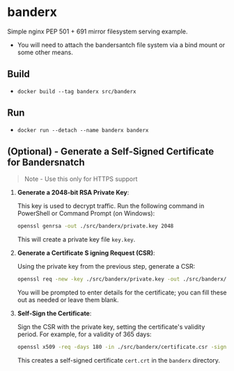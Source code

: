 # banderx

Simple nginx PEP 501 + 691 mirror filesystem serving example.

- You will need to attach the bandersantch file system via a bind mount or some other means.

## Build

- `docker build --tag banderx src/banderx`

## Run

- `docker run --detach --name banderx banderx`

## (Optional) - Generate a Self-Signed Certificate for Bandersnatch

> Note - Use this only for HTTPS support

1. **Generate a 2048-bit RSA Private Key**:

   This key is used to decrypt traffic. Run the following command in PowerShell or Command Prompt (on Windows):

   ```bash
   openssl genrsa -out ./src/banderx/private.key 2048
   ```

   This will create a private key file `key.key`.

2. **Generate a Certificate S igning Request (CSR)**:

   Using the private key from the previous step, generate a CSR:

   ```bash
   openssl req -new -key ./src/banderx/private.key -out ./src/banderx/certificate.csr
   ```

   You will be prompted to enter details for the certificate; you can fill these out as needed or leave them blank.

3. **Self-Sign the Certificate**:

   Sign the CSR with the private key, setting the certificate's validity period. For example, for a validity of 365 days:

   ```bash
   openssl x509 -req -days 180 -in ./src/banderx/certificate.csr -signkey ./src/banderx/private.key -out ../banderx/certificate.crt
   ```

   This creates a self-signed certificate `cert.crt` in the `banderx` directory.
